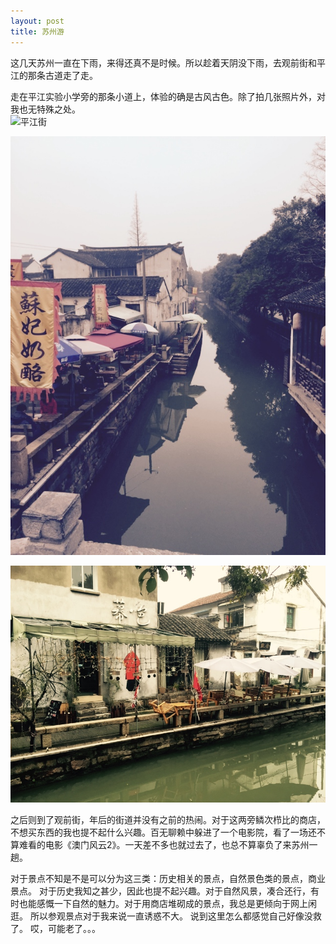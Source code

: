 ```yaml
---
layout: post
title: 苏州游
---
```


这几天苏州一直在下雨，来得还真不是时候。所以趁着天阴没下雨，去观前街和平江的那条古道走了走。

走在平江实验小学旁的那条小道上，体验的确是古风古色。除了拍几张照片外，对我也无特殊之处。  
![平江街](../images/3.jpg)

![平江街](../images/2.jpg)

![平江街](../images/1.jpg)

之后则到了观前街，年后的街道并没有之前的热闹。对于这两旁鳞次栉比的商店，不想买东西的我也提不起什么兴趣。百无聊赖中躲进了一个电影院，看了一场还不算难看的电影《澳门风云2》。一天差不多也就过去了，也总不算辜负了来苏州一趟。

对于景点不知是不是可以分为这三类：历史相关的景点，自然景色类的景点，商业景点。 对于历史我知之甚少，因此也提不起兴趣。对于自然风景，凑合还行，有时也能感慨一下自然的魅力。对于用商店堆砌成的景点，我总是更倾向于网上闲逛。 所以参观景点对于我来说一直诱惑不大。 说到这里怎么都感觉自己好像没救了。 哎，可能老了。。。